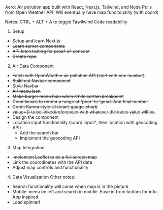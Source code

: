 Aero:
Air pollution app built with React, Next.js, Tailwind, and Node
Pulls from Open Weather API. Will eventually have map funcitonality (with coord)

Notes:
CTRL + ALT + A to toggle Tawilwind Code readability


1. Setup    
  - ~~Setup and learn Next.js~~
  - ~~Learn server components~~
  - ~~API fetch testing for proof-of-concept~~
  - ~~Create repo~~

2. Air Data Component
  - ~~Fetch with OpenWeather air pollution API (start with one number)~~
  - ~~Build out Navbar component~~
  - ~~Style Navbar~~
  - ~~Air menu icon~~
  - ~~Make burger menu hide when it hits certain breakpoint~~
  - ~~Conditionals to render a range of 'poor' to 'good. And final number~~
  - ~~Credit Karma style UI (react-gauge-chart)~~
  - ~~value={} to be linked/referenced with whatever the index value will be.~~
  - Design the component
  - Location input functionality (coord input?, then location with geocoding API)
    - Add the search bar
    - Implement the geocoding API

3. Map Integration
  - ~~Implement Leaflet to be a full screen map~~
  - Link the coorodinates with the API data
  - Adjust map controls and functionality




4. Data Visualization
Other notes:
  - Search functionality will come when map is in the picture
  - Mobile: menu on left and search in middle. Ease in from bottom for info. App inspired
  - Load spinner!